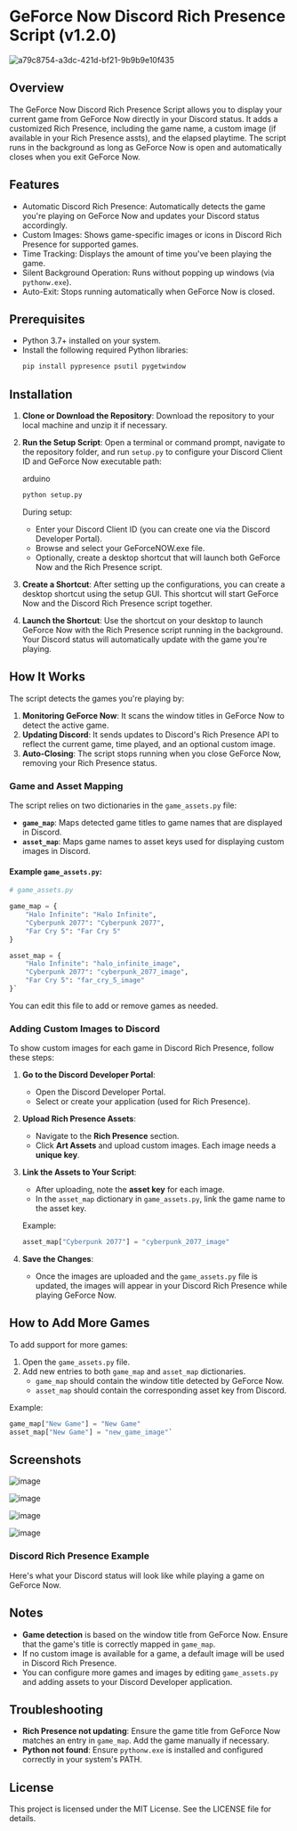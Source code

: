 GeForce Now Discord Rich Presence Script (v1.2.0)
=================================================
![a79c8754-a3dc-421d-bf21-9b9b9e10f435](https://github.com/user-attachments/assets/8bf4145a-947c-4e3e-bc56-9e3076a0d229)

Overview
--------

The GeForce Now Discord Rich Presence Script allows you to display your current game from GeForce Now directly in your Discord status. It adds a customized Rich Presence, including the game name, a custom image (if available in your Rich Presence assts), and the elapsed playtime. The script runs in the background as long as GeForce Now is open and automatically closes when you exit GeForce Now.

Features
--------

-   Automatic Discord Rich Presence: Automatically detects the game you're playing on GeForce Now and updates your Discord status accordingly.
-   Custom Images: Shows game-specific images or icons in Discord Rich Presence for supported games.
-   Time Tracking: Displays the amount of time you've been playing the game.
-   Silent Background Operation: Runs without popping up windows (via `pythonw.exe`).
-   Auto-Exit: Stops running automatically when GeForce Now is closed.

Prerequisites
-------------

-   Python 3.7+ installed on your system.
-   Install the following required Python libraries:
    ```bash
    pip install pypresence psutil pygetwindow
    ```
    
Installation
------------

1.  **Clone or Download the Repository**: Download the repository to your local machine and unzip it if necessary.

2.  **Run the Setup Script**: Open a terminal or command prompt, navigate to the repository folder, and run `setup.py` to configure your Discord Client ID and GeForce Now executable path:

    arduino
    ```bash
    python setup.py
    ```
    During setup:

    -   Enter your Discord Client ID (you can create one via the Discord Developer Portal).
    -   Browse and select your GeForceNOW.exe file.
    -   Optionally, create a desktop shortcut that will launch both GeForce Now and the Rich Presence script.
3.  **Create a Shortcut**: After setting up the configurations, you can create a desktop shortcut using the setup GUI. This shortcut will start GeForce Now and the Discord Rich Presence script together.

4.  **Launch the Shortcut**: Use the shortcut on your desktop to launch GeForce Now with the Rich Presence script running in the background. Your Discord status will automatically update with the game you're playing.

How It Works
------------

The script detects the games you're playing by:

1.  **Monitoring GeForce Now**: It scans the window titles in GeForce Now to detect the active game.
2.  **Updating Discord**: It sends updates to Discord's Rich Presence API to reflect the current game, time played, and an optional custom image.
3.  **Auto-Closing**: The script stops running when you close GeForce Now, removing your Rich Presence status.

### Game and Asset Mapping

The script relies on two dictionaries in the `game_assets.py` file:

-   **`game_map`**: Maps detected game titles to game names that are displayed in Discord.
-   **`asset_map`**: Maps game names to asset keys used for displaying custom images in Discord.

#### Example `game_assets.py`:

```python
# game_assets.py

game_map = {
    "Halo Infinite": "Halo Infinite",
    "Cyberpunk 2077": "Cyberpunk 2077",
    "Far Cry 5": "Far Cry 5"
}

asset_map = {
    "Halo Infinite": "halo_infinite_image",
    "Cyberpunk 2077": "cyberpunk_2077_image",
    "Far Cry 5": "far_cry_5_image"
}`
```

You can edit this file to add or remove games as needed.

### Adding Custom Images to Discord

To show custom images for each game in Discord Rich Presence, follow these steps:

1.  **Go to the Discord Developer Portal**:

    -   Open the Discord Developer Portal.
    -   Select or create your application (used for Rich Presence).
2.  **Upload Rich Presence Assets**:

    -   Navigate to the **Rich Presence** section.
    -   Click **Art Assets** and upload custom images. Each image needs a **unique key**.
3.  **Link the Assets to Your Script**:

    -   After uploading, note the **asset key** for each image.
    -   In the `asset_map` dictionary in `game_assets.py`, link the game name to the asset key.

    Example:

    ```python
    asset_map["Cyberpunk 2077"] = "cyberpunk_2077_image"
    ```
    
4.  **Save the Changes**:

    -   Once the images are uploaded and the `game_assets.py` file is updated, the images will appear in your Discord Rich Presence while playing GeForce Now.

How to Add More Games
---------------------

To add support for more games:

1.  Open the `game_assets.py` file.
2.  Add new entries to both `game_map` and `asset_map` dictionaries.
    -   `game_map` should contain the window title detected by GeForce Now.
    -   `asset_map` should contain the corresponding asset key from Discord.

Example:

```python
game_map["New Game"] = "New Game"
asset_map["New Game"] = "new_game_image"`
```

Screenshots
-----------
![image](https://github.com/user-attachments/assets/ff082a4d-f56d-49d2-a1ae-b7315bda3af7)

![image](https://github.com/user-attachments/assets/8458347e-5016-48eb-8b25-ff5b93ca4789)

![image](https://github.com/user-attachments/assets/f1bc5685-f33d-4363-a69d-d37519232caa)

![image](https://github.com/user-attachments/assets/46e5e5c3-afd5-4712-a379-544902688f9f)



### Discord Rich Presence Example

Here's what your Discord status will look like while playing a game on GeForce Now.

Notes
-----

-   **Game detection** is based on the window title from GeForce Now. Ensure that the game's title is correctly mapped in `game_map`.
-   If no custom image is available for a game, a default image will be used in Discord Rich Presence.
-   You can configure more games and images by editing `game_assets.py` and adding assets to your Discord Developer application.

Troubleshooting
---------------

-   **Rich Presence not updating**: Ensure the game title from GeForce Now matches an entry in `game_map`. Add the game manually if necessary.
-   **Python not found**: Ensure `pythonw.exe` is installed and configured correctly in your system's PATH.

License
-------

This project is licensed under the MIT License. See the LICENSE file for details.
